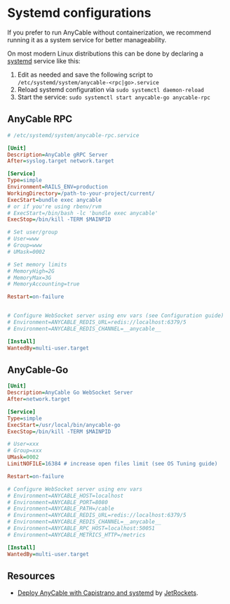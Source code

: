 # Systemd configurations

If you prefer to run AnyCable without containerization, we recommend running it as a system service for better manageability.

On most modern Linux distributions this can be done by declaring a [systemd](https://www.freedesktop.org/wiki/Software/systemd/) service like this:

1. Edit as needed and save the following script to `/etc/systemd/system/anycable-<rpc|go>.service`
2. Reload systemd configuration via `sudo systemctl daemon-reload`
3. Start the service: `sudo systemctl start anycable-go anycable-rpc`

## AnyCable RPC

```ini
# /etc/systemd/system/anycable-rpc.service

[Unit]
Description=AnyCable gRPC Server
After=syslog.target network.target

[Service]
Type=simple
Environment=RAILS_ENV=production
WorkingDirectory=/path-to-your-project/current/
ExecStart=bundle exec anycable
# or if you're using rbenv/rvm
# ExecStart=/bin/bash -lc 'bundle exec anycable'
ExecStop=/bin/kill -TERM $MAINPID

# Set user/group
# User=www
# Group=www
# UMask=0002

# Set memory limits
# MemoryHigh=2G
# MemoryMax=3G
# MemoryAccounting=true

Restart=on-failure


# Configure WebSocket server using env vars (see Configuration guide)
# Environment=ANYCABLE_REDIS_URL=redis://localhost:6379/5
# Environment=ANYCABLE_REDIS_CHANNEL=__anycable__

[Install]
WantedBy=multi-user.target
```

## AnyCable-Go

```ini
[Unit]
Description=AnyCable Go WebSocket Server
After=network.target

[Service]
Type=simple
ExecStart=/usr/local/bin/anycable-go
ExecStop=/bin/kill -TERM $MAINPID

# User=xxx
# Group=xxx
UMask=0002
LimitNOFILE=16384 # increase open files limit (see OS Tuning guide)

Restart=on-failure

# Configure WebSocket server using env vars
# Environment=ANYCABLE_HOST=localhost
# Environment=ANYCABLE_PORT=8080
# Environment=ANYCABLE_PATH=/cable
# Environment=ANYCABLE_REDIS_URL=redis://localhost:6379/5
# Environment=ANYCABLE_REDIS_CHANNEL=__anycable__
# Environment=ANYCABLE_RPC_HOST=localhost:50051
# Environment=ANYCABLE_METRICS_HTTP=/metrics

[Install]
WantedBy=multi-user.target
```

## Resources

- [Deploy AnyCable with Capistrano and systemd](https://jetrockets.pro/blog/deploy-anycable-with-capistrano-and-systemd) by [JetRockets](https://jetrockets.pro).
